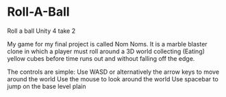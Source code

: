# Roll-A-Ball
Roll a ball Unity 4 take 2

My game for my final project is called Nom Noms. It is a marble blaster clone in which a player must roll around a 3D world collecting (Eating) yellow cubes before time runs out and without falling off the edge. 

The controls are simple:
Use WASD or alternatively the arrow keys to move around the world
Use the mouse to look around the world
Use spacebar to jump on the base level plain
